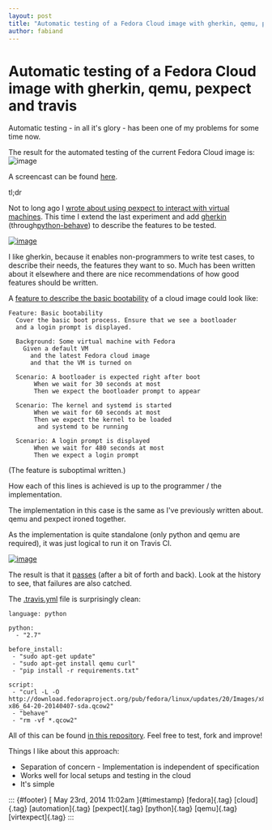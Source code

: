 ```yaml
---
layout: post
title: "Automatic testing of a Fedora Cloud image with gherkin, qemu, pexpect and travis"
author: fabiand
---
```



Automatic testing of a Fedora Cloud image with gherkin, qemu, pexpect and travis
================================================================================

Automatic testing - in all it's glory - has been one of my problems for
some time now.

The result for the automated testing of the current Fedora Cloud image
is:
![image](https://travis-ci.org/fabiand/fedora-cloud-features.svg?branch=master "Build status")

A screencast can be found
[here](http://dummdida.tumblr.com/post/86584633715/screencast-of-a-behave-session-the-first).

tl;dr

Not to long ago I [wrote about using pexpect to interact with virtual
machines](http://dummdida.tumblr.com/post/82368744933/automatically-testing-vms-using-pexpect-and-qemu).
This time I extend the last experiment and add
[gherkin](http://pythonhosted.org/behave/gherkin.html)
(through[python-behave](http://pythonhosted.org/behave)) to describe the
features to be tested.

[![image](http://upload.wikimedia.org/wikipedia/commons/3/39/Gherkins.jpg "A gherkin")](http://en.wikipedia.org/wiki/Gherkin)

I like gherkin, because it enables non-programmers to write test cases,
to describe their needs, the features they want to so. Much has been
written about it elsewhere and there are nice recommendations of how
good features should be written.

A [feature to describe the basic
bootability](https://github.com/fabiand/fedora-cloud-features/blob/master/boot.feature)
of a cloud image could look like:

    Feature: Basic bootability
      Cover the basic boot process. Ensure that we see a bootloader
      and a login prompt is displayed.

      Background: Some virtual machine with Fedora
        Given a default VM
          and the latest Fedora cloud image
          and that the VM is turned on

      Scenario: A bootloader is expected right after boot
           When we wait for 30 seconds at most
           Then we expect the bootloader prompt to appear

      Scenario: The kernel and systemd is started
           When we wait for 60 seconds at most
           Then we expect the kernel to be loaded
            and systemd to be running

      Scenario: A login prompt is displayed
           When we wait for 480 seconds at most
           Then we expect a login prompt

(The feature is suboptimal written.)

How each of this lines is achieved is up to the programmer / the
implementation.

The implementation in this case is the same as I've previously written
about. qemu and pexpect ironed together.

As the implementation is quite standalone (only python and qemu are
required), it was just logical to run it on Travis CI.

[![image](http://docs.travis-ci.com/images/travisci-small.png "Travis CI Icon")](http://www.travis-ci.org)

The result is that it
[passes](https://travis-ci.org/fabiand/fedora-cloud-features/builds/25853392)
(after a bit of forth and back). Look at the history to see, that
failures are also catched.

The
[.travis.yml](https://github.com/fabiand/fedora-cloud-features/blob/master/.travis.yml)
file is surprisingly clean:

    language: python

    python:
      - "2.7"

    before_install:
     - "sudo apt-get update"
     - "sudo apt-get install qemu curl"
     - "pip install -r requirements.txt"

    script:
     - "curl -L -O http://download.fedoraproject.org/pub/fedora/linux/updates/20/Images/x86_64/Fedora-x86_64-20-20140407-sda.qcow2"
     - "behave"
     - "rm -vf *.qcow2"

All of this can be found [in this
repository](https://github.com/fabiand/fedora-cloud-features). Feel free
to test, fork and improve!

Things I like about this approach:

-   Separation of concern - Implementation is independent of
    specification
-   Works well for local setups and testing in the cloud
-   It's simple

::: {#footer}
[ May 23rd, 2014 11:02am ]{#timestamp} [fedora]{.tag} [cloud]{.tag}
[automation]{.tag} [pexpect]{.tag} [python]{.tag} [qemu]{.tag}
[virtexpect]{.tag}
:::
